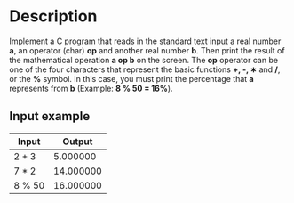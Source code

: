 # Description
Implement a C program that reads in the standard text input a real number **a**, an operator (char) **op** and another real number **b**. Then print the result of the mathematical operation **a op b** on the screen. The **op** operator can be one of the four characters that represent the basic functions **+, -, ∗** and **/**, or the **%** symbol. In this case, you must print the percentage that **a** represents from **b** (Example: **8 % 50 = 16%**).

## Input example
| Input | Output             |   
|-------|--------------------|
| 2 + 3 | 5.000000 |   
| 7 * 2 | 14.000000     |   
| 8 % 50 | 16.000000     |   

